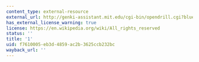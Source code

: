 ```yaml
---
content_type: external-resource
external_url: http://genki-assistant.mit.edu/cgi-bin/opendrill.cgi?blueprintid=397
has_external_license_warning: true
license: https://en.wikipedia.org/wiki/All_rights_reserved
status: ''
title: '1'
uid: f7610005-eb3d-4859-ac2b-3625ccb232bc
wayback_url: ''
---
```

